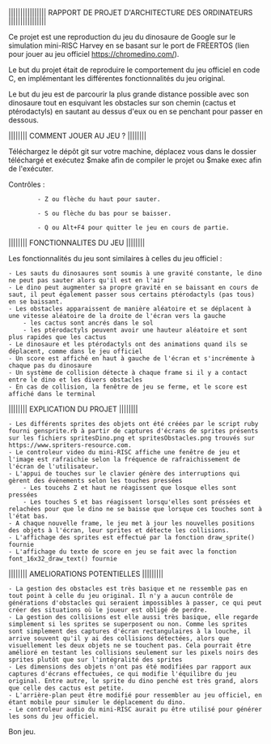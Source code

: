 |||||||||||||||| RAPPORT DE PROJET D'ARCHITECTURE DES ORDINATEURS ||||||||||||||||

Ce projet est une reproduction du jeu du dinosaure de Google sur le simulation mini-RISC Harvey en se basant sur le port de FREERTOS (lien pour jouer au jeu officiel https://chromedino.com/).

Le but du projet était de reproduire le comportement du jeu officiel en code C, en implémentant les différentes fonctionnalités du jeu original.

Le but du jeu est de parcourir la plus grande distance possible avec son dinosaure tout en esquivant les obstacles sur son chemin (cactus et ptérodactyls) en sautant au dessus d'eux ou en se penchant pour passer en dessous.

|||||||| COMMENT JOUER AU JEU ? ||||||||

Téléchargez le dépôt git sur votre machine, déplacez vous dans le dossier téléchargé et exécutez $make afin de compiler le projet ou $make exec afin de l'exécuter.

Contrôles :

            - Z ou flèche du haut pour sauter.

            - S ou flèche du bas pour se baisser.

            - Q ou Alt+F4 pour quitter le jeu en cours de partie.

|||||||| FONCTIONNALITES DU JEU ||||||||

Les fonctionnalités du jeu sont similaires à celles du jeu officiel :

    - Les sauts du dinosaures sont soumis à une gravité constante, le dino ne peut pas sauter alors qu'il est en l'air
    - Le dino peut augmenter sa propre gravité en se baissant en cours de saut, il peut également passer sous certains ptérodactyls (pas tous) en se baissant.
    - Les obstacles apparaissent de manière aléatoire et se déplacent à une vitesse aléatoire de la droite de l'écran vers la gauche
        - les cactus sont ancrés dans le sol
        - les ptérodactyls peuvent avoir une hauteur aléatoire et sont plus rapides que les cactus
    - Le dinosaure et les ptérodactyls ont des animations quand ils se déplacent, comme dans le jeu officiel
    - Un score est affiché en haut à gauche de l'écran et s'incrémente à chaque pas du dinosaure
    - Un système de collision détecte à chaque frame si il y a contact entre le dino et les divers obstacles
    - En cas de collision, la fenêtre de jeu se ferme, et le score est affiché dans le terminal

|||||||| EXPLICATION DU PROJET ||||||||

    - Les différents sprites des objets ont été créées par le script ruby fourni gensprite.rb à partir de captures d'écrans de sprites présents sur les fichiers spritesDino.png et spritesObstacles.png trouvés sur https://www.spriters-resource.com.
    - Le controleur video du mini-RISC affiche une fenêtre de jeu et l'image est rafraichie selon la fréquence de rafraichissement de l'écran de l'utilisateur.
    - L'appui de touches sur le clavier génère des interruptions qui gèrent des évènements selon les touches pressées
        - Les toucehs Z et haut ne réagissent que losque elles sont pressées
        - Les touches S et bas réagissent lorsqu'elles sont préssées et relachées pour que le dino ne se baisse que lorsque ces touches sont à l'état bas.
    - A chaque nouvelle frame, le jeu met à jour les nouvelles positions des objets à l'écran, leur sprites et détecte les collisions.
    - L'affichage des sprites est effectué par la fonction draw_sprite() fournie
    - L'affichage du texte de score en jeu se fait avec la fonction font_16x32_draw_text() fournie

|||||||| AMELIORATIONS POTENTIELLES |||||||||

    - La gestion des obstacles est très basique et ne ressemble pas en tout point à celle du jeu original. Il n'y a aucun contrôle de générations d'obstacles qui seraient impossibles à passer, ce qui peut créer des situations où le joueur est obligé de perdre.
    - La gestion des collisions est elle aussi très basique, elle regarde simplement si les sprites se superposent ou non. Comme les sprites sont simplement des captures d'écran rectangulaires à la louche, il arrive souvent qu'il y ai des collisions détectées, alors que visuellement les deux objets ne se touchent pas. Cela pourrait être amélioré en testant les collisions seulement sur les pixels noirs des sprites plutôt que sur l'intégralité des sprites
    - Les dimensions des objets n'ont pas été modifiées par rapport aux captures d'écrans effectuées, ce qui modifie l'équilibre du jeu original. Entre autre, le sprite du dino penché est très grand, alors que celle des cactus est petite.
    - L'arrière-plan peut être modifié pour ressembler au jeu officiel, en étant mobile pour simuler le déplacement du dino.
    - Le controleur audio du mini-RISC aurait pu être utilisé pour générer les sons du jeu officiel.

Bon jeu.
